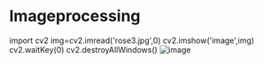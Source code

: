 # Imageprocessing
import cv2
img=cv2.imread('rose3.jpg',0)
cv2.imshow('image',img)
cv2.waitKey(0)
cv2.destroyAllWindows()
![image](https://user-images.githubusercontent.com/19484531/178718441-4440fea5-3bf4-42a8-8387-86c5b974dac3.png)
